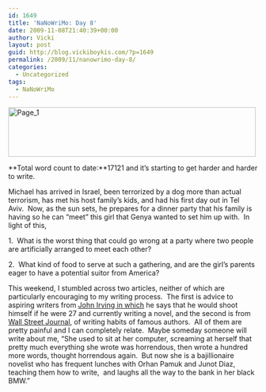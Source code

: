 ```yaml
---
id: 1649
title: 'NaNoWriMo: Day 8'
date: 2009-11-08T21:40:39+00:00
author: Vicki
layout: post
guid: http://blog.vickiboykis.com/?p=1649
permalink: /2009/11/nanowrimo-day-8/
categories:
  - Uncategorized
tags:
  - NaNoWriMo
---
```

[<img class="aligncenter size-full wp-image-1600" title="Page_1" src="http://blog.vickiboykis.com/wp-content/uploads/2009/11/Page_1.jpg" alt="Page_1" width="500" height="100" />](http://blog.vickiboykis.com/wp-content/uploads/2009/11/Page_1.jpg)

**Total word count to date:**17121 and it&#8217;s starting to get harder and harder to write.

Michael has arrived in Israel, been terrorized by a dog more than actual terrorism, has met his host family&#8217;s kids, and had his first day out in Tel Aviv.  Now, as the sun sets, he prepares for a dinner party that his family is having so he can &#8220;meet&#8221; this girl that Genya wanted to set him up with.  In light of this,

1.  What is the worst thing that could go wrong at a party where two people are artificially arranged to meet each other?

2.  What kind of food to serve at such a gathering, and are the girl&#8217;s parents eager to have a potential suitor from America?

This weekend, I stumbled across two articles, neither of which are particularly encouraging to my writing process.  The first is advice to aspiring writers from [John Irving in which](http://bigthink.com/johnirving/advice-to-aspiring-novelists-dont-shoot-yourself) he says that he would shoot himself if he were 27 and currently writing a novel, and the second is from [Wall Street Journal](http://online.wsj.com/article/SB10001424052748703740004574513870490836470.html), of writing habits of famous authors.  All of them are pretty painful and I can completely relate.  Maybe someday someone will write about me, &#8220;She used to sit at her computer, screaming at herself that pretty much everything she wrote was horrendous, then wrote a hundred more words, thought horrendous again.  But now she is a bajillionaire novelist who has frequent lunches with Orhan Pamuk and Junot Diaz, teaching them how to write,  and laughs all the way to the bank in her black BMW.&#8221;